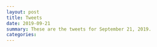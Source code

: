 ```yaml
---
layout: post
title: Tweets
date: 2019-09-21
summary: These are the tweets for September 21, 2019.
categories:
---
```


